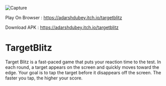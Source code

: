 
![Capture](https://user-images.githubusercontent.com/99970131/206849196-63f3f637-4e59-4df2-b6f9-24f824a81d2f.PNG)

Play On Browser : https://adarshdubey.itch.io/targetblitz 

Download APK : https://adarshdubey.itch.io/targetblitz

# TargetBlitz
Target Blitz is a fast-paced game that puts your reaction time to the test. In each round, a target appears on the screen and quickly moves toward the edge. Your goal is to tap the target before it disappears off the screen. The faster you tap, the higher your score.
